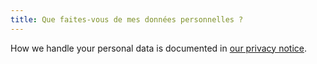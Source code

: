 ```yaml
---
title: Que faites-vous de mes données personnelles ?
---
```


How we handle your personal data is documented in [our privacy notice][1].

[1]: /docs/various/privacy/
